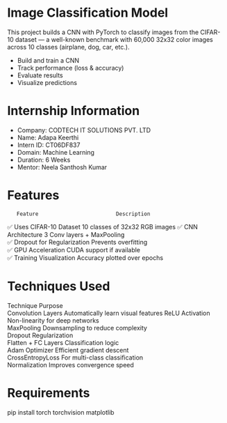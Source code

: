 # Image Classification Model
This project builds a CNN with PyTorch to classify images from the CIFAR-10 dataset — a well-known benchmark with 60,000 32x32 color images across 10 classes (airplane, dog, car, etc.).
- Build and train a CNN
- Track performance (loss & accuracy)
- Evaluate results
- Visualize predictions
# Internship Information
- Company: CODTECH IT SOLUTIONS PVT. LTD
- Name: Adapa Keerthi
- Intern ID: CT06DF837
- Domain: Machine Learning
- Duration: 6 Weeks
- Mentor: Neela Santhosh Kumar
# Features
       Feature                         Description
  ✅ Uses CIFAR-10 Dataset       10 classes of 32x32 RGB images 
  ✅ CNN Architecture            3 Conv layers + MaxPooling     
  ✅ Dropout for Regularization  Prevents overfitting           
  ✅ GPU Acceleration            CUDA support if available      
  ✅ Training Visualization      Accuracy plotted over epochs   
# Techniques Used
 Technique                         Purpose                            
 Convolution Layers         Automatically learn visual features 
 ReLU Activation            Non-linearity for deep networks     
 MaxPooling                 Downsampling to reduce complexity   
 Dropout                    Regularization                      
 Flatten + FC Layers        Classification logic                
 Adam Optimizer             Efficient gradient descent          
 CrossEntropyLoss           For multi-class classification      
 Normalization              Improves convergence speed      
# Requirements
pip install torch torchvision matplotlib

